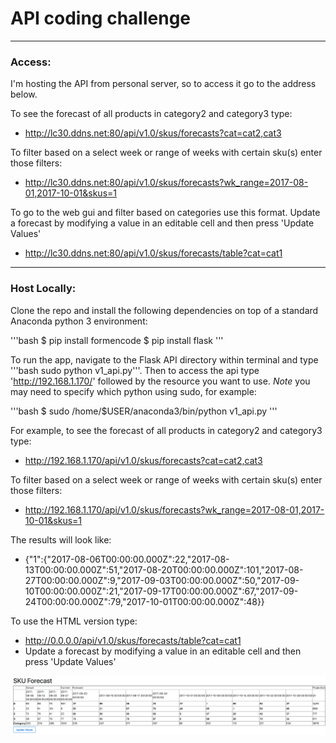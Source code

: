 # API coding challenge

---
### Access:

I'm hosting the API from personal server, so to access it go to the address below.

To see the forecast of all products in category2 and category3 type:
  - http://lc30.ddns.net:80/api/v1.0/skus/forecasts?cat=cat2,cat3

To filter based on a select week or range of weeks with certain sku(s) enter those filters:
  - http://lc30.ddns.net:80/api/v1.0/skus/forecasts?wk_range=2017-08-01,2017-10-01&skus=1

To go to the web gui and filter based on categories use this format. Update a forecast by modifying a value in an editable cell and then press 'Update Values'
  - http://lc30.ddns.net:80/api/v1.0/skus/forecasts/table?cat=cat1

---
### Host Locally:

Clone the repo and install the following dependencies on top of a standard Anaconda python 3 environment:


'''bash
$ pip install formencode
$ pip install flask
'''



To run the app, navigate to the Flask API directory within terminal and type '''bash sudo python v1_api.py'''. Then to access the api type 'http://192.168.1.170/' followed by the resource you want to use. *Note* you may need to specify which python using sudo, for example:

'''bash
$ sudo /home/$USER/anaconda3/bin/python v1_api.py
'''



For example, to see the forecast of all products in category2 and category3 type:
  - http://192.168.1.170/api/v1.0/skus/forecasts?cat=cat2,cat3

To filter based on a select week or range of weeks with certain sku(s) enter those filters:
  - http://192.168.1.170/api/v1.0/skus/forecasts?wk_range=2017-08-01,2017-10-01&skus=1

The results will look like:
  - {"1":{"2017-08-06T00:00:00.000Z":22,"2017-08-13T00:00:00.000Z":51,"2017-08-20T00:00:00.000Z":101,"2017-08-27T00:00:00.000Z":9,"2017-09-03T00:00:00.000Z":50,"2017-09-10T00:00:00.000Z":21,"2017-09-17T00:00:00.000Z":67,"2017-09-24T00:00:00.000Z":79,"2017-10-01T00:00:00.000Z":48}}

To use the HTML version type:
  - http://0.0.0.0/api/v1.0/skus/forecasts/table?cat=cat1
  - Update a forecast by modifying a value in an editable cell and then press 'Update Values'

![](table.png)
